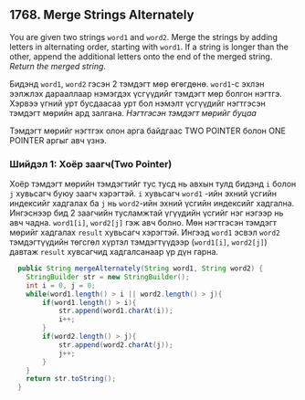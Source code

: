 ## 1768. Merge Strings Alternately

You are given two strings `word1` and `word2`. Merge the strings by adding letters in alternating order, starting with `word1`. If a string is longer than the other, append the additional letters onto the end of the merged string. *Return the merged string*.

Бидэнд  `word1`, `word2` гэсэн 2 тэмдэгт мөр өгөгдөнө. `word1`-с эхлэн ээлжлэх дарааллаар нэмэгдэх үсгүүдийг тэмдэгт мөр болгон нэгтгэ. Хэрвээ үгний урт бусдаасаа урт бол нэмэлт үсгүүдийг нэгтгэсэн тэмдэгт мөрийн ард залгана. *Нэгтгэсэн тэмдэгт мөрийг буцаа*

Тэмдэгт мөрийг нэгтгэх олон арга байдгаас TWO POINTER болон ONE POINTER аргыг авч үзнэ. 

### Шийдэл 1: Хоёр заагч(Two Pointer) 
Хоёр тэмдэгт мөрийн тэмдэгтийг тус тусд нь авхын тулд бидэнд `i` болон `j` хувьсагч буюу заагч хэрэгтэй. `i` хувьсагч `word1` -ийн эхний үсгийн индексийг хадгалах ба `j` нь `word2`-ийн эхний үсгийн индексийг хадгална. Ингэснээр бид 2 заагчийн тусламжтай үгүүдийн үсгийг нэг нэгээр нь авч чадна. `word1[i]`, `word2[j]` гэж авч болно. Мөн нэгтгэсэн тэмдэгт мөрийг хадгалах `result` хувьсагч хэрэгтэй. Ингээд `word1` эсвэл `word2` тэмдэгтүүдийн төгсгөл хүртэл тэмдэгтүүдээр (`word1[i]`, `word2[j]`) давтаж `result` хувсагчид хадгалсанаар үр дүн гарна.     

```java
  public String mergeAlternately(String word1, String word2) {
    StringBuilder str = new StringBuilder();
    int i = 0, j = 0;
    while(word1.length() > i || word2.length() > j){
        if(word1.length() > i){
            str.append(word1.charAt(i));
            i++;
        }
        if(word2.length() > j){
            str.append(word2.charAt(j));
            j++;
        }
    }
    return str.toString();
  }
```
